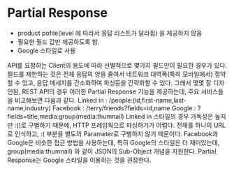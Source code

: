 # Partial Response

 * product pofile(level 에 따라서 응답 리스트가 달라짐) 을 제공하지 않음
 * 필요한 필드 값만 제공하도록 함.
 * Google 스타일로 사용

 API를 요청하는 Client의 용도에 따라 선별적으로 몇가지 필드만이 필요한 경우가 있다. 필드를 제한하는 것은 전체 응답의 양을 줄여서 네트워크 대역폭(특히 모바일에서) 절약할 수 있고, 응답 메세지를 간소화하여 파싱등을 간략화할 수 있다.
그래서 몇몇 잘 디자인된, REST API의 경우 이러한 Partial Response 기능을 제공하는데, 주요 서비스들을 비교해보면 다음과 같다.
Linked in : /people:(id,first-name,last-name,industry)
Facebook : /terry/friends?fields=id,name
Google : ?fields=title,media:group(media:thumnail)
Linked in 스타일의 경우 가독성은 높지만 :()로 구별하기 때문에, HTTP 프레임웍으로 파싱하기가 어렵다. 전체를 하나의 URL로 인식하고, :( 부분을 별도의 Parameter로 구별하지 않기 때문이다.
Facebook과 Google은 비슷한 접근 방법을 사용하는데, 특히 Google의 스타일은 더 재미있는데, group(media:thumnail) 와 같이 JSON의 Sub-Object 개념을 지원한다.
Partial Response는 Google 스타일을 이용하는 것을 권장한다.

